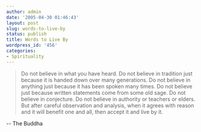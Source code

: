 ```yaml
---
author: admin
date: '2005-04-30 01:46:43'
layout: post
slug: words-to-live-by
status: publish
title: Words to Live By
wordpress_id: '456'
categories:
- Spirituality
---
```


> Do not believe in what you have heard. Do not believe in tradition
> just because it is handed down over many generations. Do not believe
> in anything just because it has been spoken many times. Do not believe
> just because written statements come from some old sage. Do not
> believe in conjecture. Do not believe in authority or teachers or
> elders. But after careful observation and analysis, when it agrees
> with reason and it will benefit one and all, then accept it and live
> by it.

-- The Buddha
